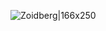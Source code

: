 ![Zoidberg|166x250](https://play-lh.googleusercontent.com/W_Gpks4gF9ml7elP9aHK3wLXIz4AaoXRTqd6oCco6yT5F1850tnbAFAyhxScKvvr9aE=w800-h500-rw)